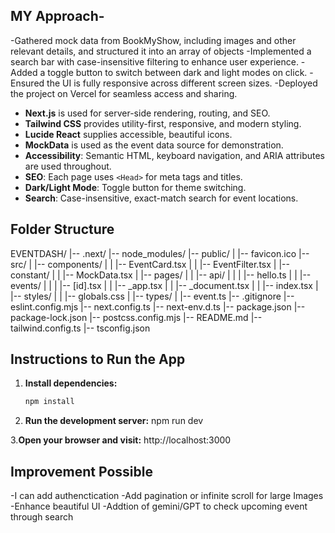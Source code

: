 
 ## MY Approach-

-Gathered mock data from BookMyShow, including images and other relevant details, and structured it into an array of objects
-Implemented a search bar with case-insensitive filtering to enhance user experience.
-Added a toggle button to switch between dark and light modes on click.
-Ensured the UI is fully responsive across different screen sizes.
-Deployed the project on Vercel for seamless access and sharing.

- **Next.js** is used for server-side rendering, routing, and SEO.
- **Tailwind CSS** provides utility-first, responsive, and modern styling.
- **Lucide React** supplies accessible, beautiful icons.
- **MockData** is used as the event data source for demonstration.
- **Accessibility**: Semantic HTML, keyboard navigation, and ARIA attributes are used throughout.
- **SEO**: Each page uses `<Head>` for meta tags and titles.
- **Dark/Light Mode**: Toggle button for theme switching.
- **Search**: Case-insensitive, exact-match search for event locations.


## Folder Structure

EVENTDASH/
|-- .next/
|-- node_modules/
|-- public/
|   |-- favicon.ico
|-- src/
|   |-- components/
|   |   |-- EventCard.tsx
|   |   |-- EventFilter.tsx
|   |-- constant/
|   |   |-- MockData.tsx
|   |-- pages/
|   |   |-- api/
|   |   |   |-- hello.ts
|   |   |-- events/
|   |   |   |-- [id].tsx
|   |   |-- _app.tsx
|   |   |-- _document.tsx
|   |   |-- index.tsx
|   |-- styles/
|   |   |-- globals.css
|   |-- types/
|       |-- event.ts
|-- .gitignore
|-- eslint.config.mjs
|-- next.config.ts
|-- next-env.d.ts
|-- package.json
|-- package-lock.json
|-- postcss.config.mjs
|-- README.md
|-- tailwind.config.ts
|-- tsconfig.json
## Instructions to Run the App

1. **Install dependencies:**
   ```bash
   npm install
2. **Run the development server:**
   npm run dev

3.**Open your browser and visit:**
  http://localhost:3000

## Improvement Possible
-I can add authenctication
-Add pagination or infinite scroll for large Images
-Enhance beautiful UI
-Addtion of gemini/GPT to check upcoming event through search
